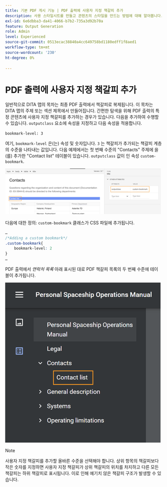 ```yaml
---
title: 기본 PDF 게시 기능 | PDF 출력에 사용자 지정 책갈피 추가
description: 사용 스타일시트를 만들고 콘텐츠의 스타일을 만드는 방법에 대해 알아봅니다.
exl-id: 6e6dbba3-da41-4066-b7b2-735a3d92b70a
feature: Output Generation
role: Admin
level: Experienced
source-git-commit: 0513ecac38840a4cc649758bd1180edff1f8aed1
workflow-type: tm+mt
source-wordcount: '230'
ht-degree: 0%

---
```


# PDF 출력에 사용자 지정 책갈피 추가

일반적으로 DITA 맵의 목차는 최종 PDF 출력에서 책갈피로 복제됩니다. 이 목차는 DITA 맵의 주제 또는 섹션 제목에서 만들어집니다. 간편한 탐색을 위해 PDF 출력의 특정 콘텐츠에 사용자 지정 책갈피를 추가하는 경우가 있습니다. 다음을 추가하여 수행할 수 있습니다. `outputclass` 요소에 속성을 지정하고 다음 속성을 적용합니다.

`bookmark-level: 3`

여기, `bookmark-level` 은(는) 속성 및 숫자입니다. `3` 는 책갈피가 추가되는 책갈피 계층의 수준을 나타내는 값입니다. 다음 예제에서는 첫 번째 수준의 &quot;Contacts&quot; 주제에 을(를) 추가한 &quot;Contact list&quot; 테이블이 있습니다. `outputclass` 값이 인 속성 `custom-bookmark`.


<img src="./assets/custom-bookmark-attribute.png" width="500">

다음에 대한 정의: `custom-bookmark` 클래스가 CSS 파일에 추가됩니다.

```css
…
/*Adding a custom bookmark*/
.custom-bookmark{
    bookmark-level: 2
}
…
```

PDF 출력에서 *연락처 목록* 아래 표시된 대로 PDF 책갈피 목록의 두 번째 수준에 테이블이 추가됩니다.

<img src="./assets/custom-bookmark-in-pdf-output.png" width="500">

>[!NOTE]
>
>사용자 지정 책갈피를 추가할 올바른 수준을 선택해야 합니다. 상위 항목의 책갈피보다 작은 숫자를 지정하면 사용자 지정 책갈피가 상위 책갈피의 위치를 차지하고 다른 모든 책갈피는 하위 책갈피로 표시됩니다. 이로 인해 예기치 않은 책갈피 구조가 발생할 수 있습니다.
